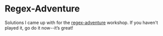 # Regex-Adventure

Solutions I came up with for the [regex-adventure](https://github.com/workshopper/regex-adventure) workshop. If you haven't played it, go do it now--it’s great!
